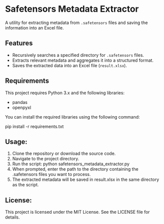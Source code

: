 # Safetensors Metadata Extractor

A utility for extracting metadata from `.safetensors` files and saving the information into an Excel file.

## Features

- Recursively searches a specified directory for `.safetensors` files.
- Extracts relevant metadata and aggregates it into a structured format.
- Saves the extracted data into an Excel file (`result.xlsx`).

## Requirements

This project requires Python 3.x and the following libraries:

- pandas
- openpyxl

You can install the required libraries using the following command:

pip install -r requirements.txt

## Usage:
1. Clone the repository or download the source code.
2. Navigate to the project directory.
3. Run the script:
  python safetensors_metadata_extractor.py
4. When prompted, enter the path to the directory containing the .safetensors files you want to process.
5. The extracted metadata will be saved in result.xlsx in the same directory as the script.

## License:
This project is licensed under the MIT License. See the LICENSE file for details.

